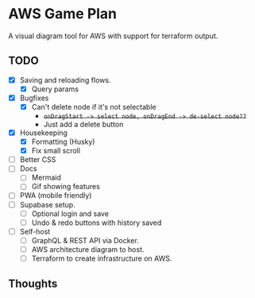 # AWS Game Plan

A visual diagram tool for AWS with support for terraform output.

## TODO

-   [x] Saving and reloading flows.
    -   [x] Query params
-   [x] Bugfixes
    -   [x] Can't delete node if it's not selectable
        -   ~~`onDragStart -> select node, onDragEnd -> de-select node??`~~
        -   Just add a delete button
-   [x] Housekeeping
    -   [x] Formatting (Husky)
    -   [x] Fix small scroll
-   [ ] Better CSS
-   [ ] Docs
    -   [ ] Mermaid
    -   [ ] Gif showing features
    <!--Completes MVP-->
-   [ ] PWA (mobile friendly)
-   [ ] Supabase setup.
    -   [ ] Optional login and save
    -   [ ] Undo & redo buttons with history saved
-   [ ] Self-host
    -   [ ] GraphQL & REST API via Docker.
    -   [ ] AWS architecture diagram to host.
    -   [ ] Terraform to create infrastructure on AWS.

## Thoughts
